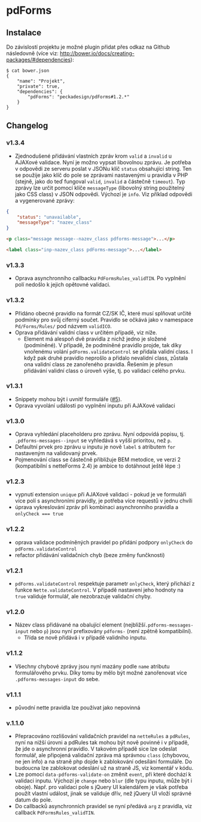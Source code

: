 # pdForms

## Instalace

Do závislostí projektu je možné plugin přidat přes odkaz na Github následovně (více viz: http://bower.io/docs/creating-packages/#dependencies):

```
$ cat bower.json
{
	"name": "Projekt",
	"private": true,
	"dependencies": {
		"pdForms": "peckadesign/pdForms#1.2.*"
	}
}
```


## Changelog

### v1.3.4
- Zjednodušené přidávání vlastních zpráv krom `valid` a `invalid` u AJAXové validace. Nyní je možno vypsat libovolnou zprávu. Je potřeba v odpovědi ze serveru poslat v JSONu klíč `status` obsahující string. Ten se použije jako klíč do pole se zprávami nastavenými u pravidla v PHP (stejně, jako do teď fungoval `valid`, `invalid` a částečně `timeout`). Typ zprávy lze určit pomocí klíče `messageType` (libovolný string použitelný jako CSS class) v JSON odpovědi. Výchozí je `info`. Viz příklad odpovědi a vygenerované zprávy:

```json
{
	"status": "unavailable",
	"messageType": "nazev_class"
}
``` 

```html
<p class="message message--nazev_class pdforms-message">...</p>

<label class="inp-nazev_class pdForms-message">...</label>
```

### v1.3.3
- Oprava asynchronního callbacku `PdFormsRules_validTIN`. Po vyplnění polí nedošlo k jejich opětovné validaci.

### v1.3.2
- Přidáno obecné pravidlo na formát CZ/SK IČ, které musí splňovat určité podmínky pro svůj ciferný součet. Pravidlo se očkává jako v namespace `Pd/Forms/Rules/` pod názvem `validICO`.
- Oprava přidávání validní class v určitém případě, viz níže.
  - Element má alespoň dvě pravidla z nichž jedno je složené (podmíněné). V případě, že podmíněné pravidlo projde, tak díky vnořenému volání `pdForms.validateControl` se přidala validní class. I když pak druhé pravidlo neprošlo a přidalo nevalidní class, zůstala ona validní class ze zanořeného pravidla. Řešením je přesun přidávání validní class o úroveň výše, tj. po validaci celého prvku.  

### v1.3.1
- Snippety mohou být i uvnitř formuláře ([#5](https://github.com/peckadesign/pdForms/issues/5)).
- Oprava vyvolání události po vyplnění inputu při AJAXové validaci

### v1.3.0
- Oprava vyhledání placeholderu pro zprávu. Nyní odpovídá popisu, tj. `.pdforms-messages--input` se vyhledává s vyšší prioritou, než `p`.
- Defaultní prvek pro zprávu u inputu je nově `label` s atributem `for` nastaveným na validovaný prvek.
- Pojmenování class se částečně přibližuje BEM metodice, ve verzi 2 (kompatibilní s netteForms 2.4) je ambice to dotáhnout ještě lépe :)

### v1.2.3
- vypnutí extension `unique` při AJAXové validaci - pokud je ve formuláři více polí s asynchroními pravidly, je potřeba více requestů v jednu chvíli
- úprava vykreslování zpráv při kombinaci asynchronního pravidla a `onlyCheck === true` 

### v1.2.2
- oprava validace podmíněných pravidel po přidání podpory `onlyCheck` do `pdForms.validateControl`
- refactor přidávání validačních chyb (beze změny funčknosti)

### v1.2.1
- `pdForms.validateControl` respektuje parametr `onlyCheck`, který přichází z funkce `Nette.validateControl`. V případě nastavení jeho hodnoty na `true` validuje formulář, ale nezobrazuje validační chyby.

### v1.2.0
- Název class přidávané na obalující element (nejbližší`.pdforms-messages-input` nebo `p`) jsou nyní prefixovány `pdforms-` (není zpětně kompatibilní).
  - Třída se nově přidává i v případě validního inputu.

### v1.1.2
- Všechny chybové zprávy jsou nyní mazány podle `name` atributu formulářového prvku. Díky tomu by mělo být možné zanořenovat více `.pdforms-messages-input` do sebe.

### v1.1.1
- původní nette pravidla lze používat jako nepovinná

### v.1.1.0
- Přepracováno rozlišování validačních pravidel na `netteRules` a `pdRules`, nyní na nižší úrovni a pdRules tak mohou být nově povinné i v případě, že jde o asynchronní pravidlo. V takovém případě sice lze odeslat formulář, ale připojená validační zpráva má správnou `class` (chybovou, ne jen info) a na straně php dojde k zablokování odesílání formuláře. Do budoucna lze zablokovat odeslání už na straně JS, viz komentář v kódu.
- Lze pomocí `data-pdforms-validate-on` změnit `event`, při které dochází k validaci inputu. Výchozí je `change` nebo `blur` (dle typu inputu, může být i oboje). Např. pro validaci pole s jQuery UI kalendářem je však potřeba použít vlastní událost, jinak se validuje dřív, než jQuery UI vloží správné datum do pole.
- Do callbacků asynchronních pravidel se nyní předává `arg` z pravidla, viz callback `PdFormsRules_validTIN`.
